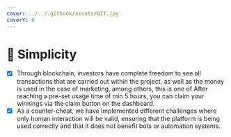 ```yaml
---
cover: ../../.gitbook/assets/GIT.jpg
coverY: 0
---
```


# 📳 Simplicity

* [x] Through blockchain, investors have complete freedom to see all transactions that are carried out within the project, as well as the money is used in the case of marketing, among others, this is one of After reaching a pre-set usage time of min 5 hours, you can claim your winnings via the claim button on the dashboard.
* [x] As a counter-cheat, we have implemented different challenges where only human interaction will be valid, ensuring that the platform is being used correctly and that it does not benefit bots or automation systems.
